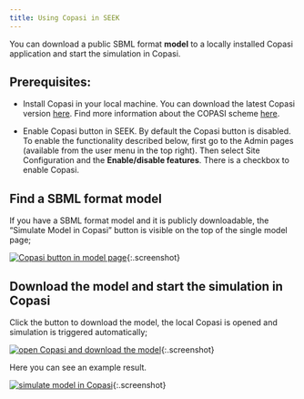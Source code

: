 ```yaml
---
title: Using Copasi in SEEK
---
```


You can download a public SBML format **model** to a locally installed Copasi application and start the simulation in Copasi. 

## Prerequisites:
* Install Copasi in your local machine. 
  You can download the latest Copasi version [here](http://copasi.org/Download/). 
  Find more information about the COPASI scheme [here](http://copasi.org/Support/Technical_Documentation/COPASI_Scheme/).
  
  
* Enable Copasi button in SEEK. 
  By default the Copasi button is disabled. To enable the functionality described below, first go to the Admin pages (available from the user menu in the top right). Then select Site Configuration and the **Enable/disable features**. There is a checkbox to enable Copasi.

 

## Find a SBML format model 

If you have a SBML format model and it is publicly downloadable, the “Simulate Model in Copasi” button is visible on the top of the single model page;

[![Copasi button in model page](/images/user-guide/copasi/copasi-button.png)](/images/user-guide/copasi/copasi-button.png){:.screenshot}

## Download the model and start the simulation in Copasi

Click the button to download the model, the local Copasi is opened and simulation is triggered automatically;

[![open Copasi and download the model](/images/user-guide/copasi/open-CopasiUI.png)](/images/user-guide/copasi/open-CopasiUI.png){:.screenshot}

Here you can see an example result.

[![simulate model in Copasi](/images/user-guide/copasi/result.png)](/images/user-guide/copasi/result.png){:.screenshot}



